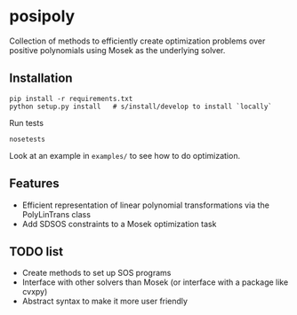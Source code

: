 # posipoly

Collection of methods to efficiently create optimization problems over positive polynomials using Mosek as the underlying solver.

## Installation

    pip install -r requirements.txt
    python setup.py install   # s/install/develop to install `locally`
  
Run tests

    nosetests

Look at an example in `examples/` to see how to do optimization.

## Features

 - Efficient representation of linear polynomial transformations via the PolyLinTrans class
 - Add SDSOS constraints to a Mosek optimization task

## TODO list

 - Create methods to set up SOS programs
 - Interface with other solvers than Mosek (or interface with a package like cvxpy)
 - Abstract syntax to make it more user friendly
